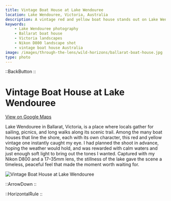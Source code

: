 ```yaml
---
title: Vintage Boat House at Lake Wendouree
location: Lake Wendouree, Victoria, Australia
description: A vintage red and yellow boat house stands out on Lake Wendouree in Ballarat. Calm waters and soft light made this Nikon D800 shot unforgettable.
keywords:
    - Lake Wendouree photography
    - Ballarat boat house
    - Victoria landscapes
    - Nikon D800 landscape shot
    - vintage boat house Australia
image: /images/through-the-lens/wild-horizons/ballarat-boat-house.jpg
type: photo
---
```


::BackButton
::

# Vintage Boat House at Lake Wendouree

<a href="https://www.google.com/maps/search/?api=1&query=Lake+Wendouree,+Victoria,+Australia" target="_blank" rel="noopener noreferrer">View on Google Maps</a>

Lake Wendouree in Ballarat, Victoria, is a place where locals gather for sailing, picnics, and long walks along its scenic trail. Among the many boat houses that line the shore, each with its own character, this red and yellow vintage one instantly caught my eye. I had planned the shoot in advance, hoping the weather would hold, and was rewarded with calm waters and just enough soft light to bring out the tones I wanted. Captured with my Nikon D800 and a 17–35mm lens, the stillness of the lake gave the scene a timeless, peaceful feel that made the moment worth waiting for.

![Vintage Boat House at Lake Wendouree](/images/through-the-lens/wild-horizons/ballarat-boat-house.jpg)

<div class="mb-8"></div>

::ArrowDown
::

<div class="mb-8"></div>

::HorizontalRule
::
